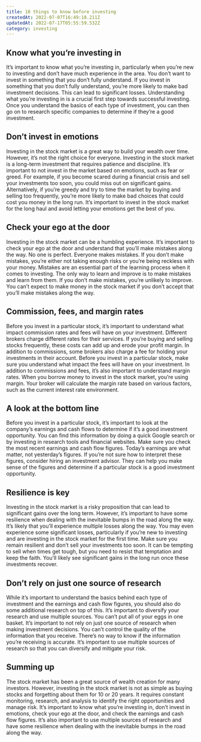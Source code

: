 ```yaml
---
title: 10 things to know before investing
createdAt: 2022-07-07T16:49:18.211Z
updatedAt: 2022-07-17T05:55:59.532Z
category: investing
---
```


## Know what you’re investing in

It’s important to know what you’re investing in, particularly when you’re new to investing and don’t have much experience in the area. You don’t want to invest in something that you don’t fully understand. If you invest in something that you don’t fully understand, you’re more likely to make bad investment decisions. This can lead to significant losses. Understanding what you’re investing in is a crucial first step towards successful investing. Once you understand the basics of each type of investment, you can then go on to research specific companies to determine if they’re a good investment.

## Don’t invest in emotions

Investing in the stock market is a great way to build your wealth over time. However, it’s not the right choice for everyone. Investing in the stock market is a long-term investment that requires patience and discipline. It’s important to not invest in the market based on emotions, such as fear or greed. For example, if you become scared during a financial crisis and sell your investments too soon, you could miss out on significant gains. Alternatively, if you’re greedy and try to time the market by buying and selling too frequently, you’re more likely to make bad choices that could cost you money in the long run. It’s important to invest in the stock market for the long haul and avoid letting your emotions get the best of you.

## Check your ego at the door

Investing in the stock market can be a humbling experience. It’s important to check your ego at the door and understand that you’ll make mistakes along the way. No one is perfect. Everyone makes mistakes. If you don’t make mistakes, you’re either not taking enough risks or you’re being reckless with your money. Mistakes are an essential part of the learning process when it comes to investing. The only way to learn and improve is to make mistakes and learn from them. If you don’t make mistakes, you’re unlikely to improve. You can’t expect to make money in the stock market if you don’t accept that you’ll make mistakes along the way.

## Commission, fees, and margin rates

Before you invest in a particular stock, it’s important to understand what impact commission rates and fees will have on your investment. Different brokers charge different rates for their services. If you’re buying and selling stocks frequently, these costs can add up and erode your profit margin. In addition to commissions, some brokers also charge a fee for holding your investments in their account. Before you invest in a particular stock, make sure you understand what impact the fees will have on your investment. In addition to commissions and fees, it’s also important to understand margin rates. When you borrow money to invest in the stock market, you’re using margin. Your broker will calculate the margin rate based on various factors, such as the current interest rate environment.

## A look at the bottom line

Before you invest in a particular stock, it’s important to look at the company’s earnings and cash flows to determine if it’s a good investment opportunity. You can find this information by doing a quick Google search or by investing in research tools and financial websites. Make sure you check the most recent earnings and cash flow figures. Today’s earnings are what matter, not yesterday’s figures. If you’re not sure how to interpret these figures, consider hiring an investment advisor. They can help you make sense of the figures and determine if a particular stock is a good investment opportunity.

## Resilience is key

Investing in the stock market is a risky proposition that can lead to significant gains over the long term. However, it’s important to have some resilience when dealing with the inevitable bumps in the road along the way. It’s likely that you’ll experience multiple losses along the way. You may even experience some significant losses, particularly if you’re new to investing and are investing in the stock market for the first time. Make sure you remain resilient and don’t sell your investments too soon. It can be tempting to sell when times get tough, but you need to resist that temptation and keep the faith. You’ll likely see significant gains in the long run once these investments recover.

## Don’t rely on just one source of research

While it’s important to understand the basics behind each type of investment and the earnings and cash flow figures, you should also do some additional research on top of this. It’s important to diversify your research and use multiple sources. You can’t put all of your eggs in one basket. It’s important to not rely on just one source of research when making investment decisions. You can’t control the quality of the information that you receive. There’s no way to know if the information you’re receiving is accurate. It’s important to use multiple sources of research so that you can diversify and mitigate your risk.

## Summing up

The stock market has been a great source of wealth creation for many investors. However, investing in the stock market is not as simple as buying stocks and forgetting about them for 10 or 20 years. It requires constant monitoring, research, and analysis to identify the right opportunities and manage risk. It’s important to know what you’re investing in, don’t invest in emotions, check your ego at the door, and check the earnings and cash flow figures. It’s also important to use multiple sources of research and have some resilience when dealing with the inevitable bumps in the road along the way.
